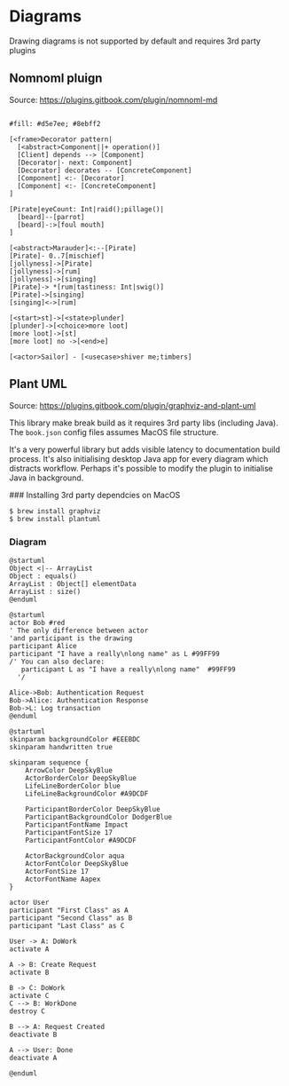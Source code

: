 # Diagrams

Drawing diagrams is not supported by default and requires 3rd party plugins

## Nomnoml pluign

Source: https://plugins.gitbook.com/plugin/nomnoml-md

```nomnoml

#fill: #d5e7ee; #8ebff2

[<frame>Decorator pattern|
  [<abstract>Component||+ operation()]
  [Client] depends --> [Component]
  [Decorator|- next: Component]
  [Decorator] decorates -- [ConcreteComponent]
  [Component] <:- [Decorator]
  [Component] <:- [ConcreteComponent]
]
```

```nomnoml
[Pirate|eyeCount: Int|raid();pillage()|
  [beard]--[parrot]
  [beard]-:>[foul mouth]
]

[<abstract>Marauder]<:--[Pirate]
[Pirate]- 0..7[mischief]
[jollyness]->[Pirate]
[jollyness]->[rum]
[jollyness]->[singing]
[Pirate]-> *[rum|tastiness: Int|swig()]
[Pirate]->[singing]
[singing]<->[rum]

[<start>st]->[<state>plunder]
[plunder]->[<choice>more loot]
[more loot]->[st]
[more loot] no ->[<end>e]

[<actor>Sailor] - [<usecase>shiver me;timbers]
```

## Plant UML

Source: https://plugins.gitbook.com/plugin/graphviz-and-plant-uml

This library make break build as it requires 3rd party libs (including Java). The `book.json` config files assumes MacOS file structure.

It's a very powerful library but adds visible latency to documentation build process. It's also initialising desktop Java app for every diagram which distracts workflow. Perhaps it's possible to modify the plugin to initialise Java in background.

### Installing 3rd party dependcies on MacOS

```bash
$ brew install graphviz
$ brew install plantuml
```

### Diagram

```puml
@startuml
Object <|-- ArrayList
Object : equals()
ArrayList : Object[] elementData
ArrayList : size()
@enduml
```

```puml
@startuml
actor Bob #red
' The only difference between actor
'and participant is the drawing
participant Alice
participant "I have a really\nlong name" as L #99FF99
/' You can also declare:
   participant L as "I have a really\nlong name"  #99FF99
  '/

Alice->Bob: Authentication Request
Bob->Alice: Authentication Response
Bob->L: Log transaction
@enduml
```

```puml
@startuml
skinparam backgroundColor #EEEBDC
skinparam handwritten true

skinparam sequence {
	ArrowColor DeepSkyBlue
	ActorBorderColor DeepSkyBlue
	LifeLineBorderColor blue
	LifeLineBackgroundColor #A9DCDF

	ParticipantBorderColor DeepSkyBlue
	ParticipantBackgroundColor DodgerBlue
	ParticipantFontName Impact
	ParticipantFontSize 17
	ParticipantFontColor #A9DCDF

	ActorBackgroundColor aqua
	ActorFontColor DeepSkyBlue
	ActorFontSize 17
	ActorFontName Aapex
}

actor User
participant "First Class" as A
participant "Second Class" as B
participant "Last Class" as C

User -> A: DoWork
activate A

A -> B: Create Request
activate B

B -> C: DoWork
activate C
C --> B: WorkDone
destroy C

B --> A: Request Created
deactivate B

A --> User: Done
deactivate A

@enduml
```
